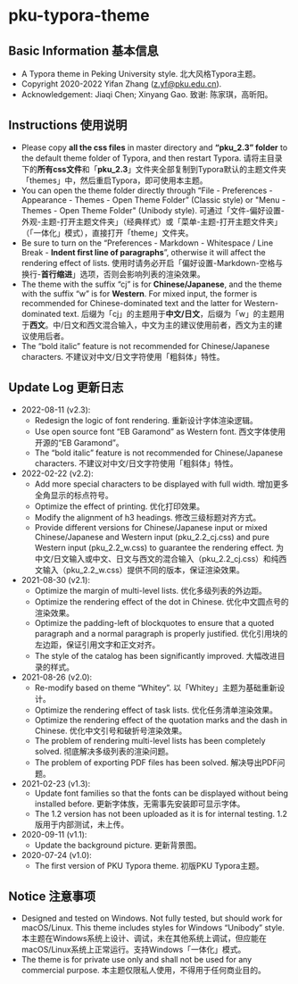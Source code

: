 # pku-typora-theme

## Basic Information 基本信息

* A Typora theme in Peking University style. 北大风格Typora主题。
* Copyright 2020-2022 Yifan Zhang (z.yf@pku.edu.cn).
* Acknowledgement: Jiaqi Chen; Xinyang Gao. 致谢: 陈家琪，高昕阳。

## Instructions 使用说明

* Please copy **all the css files** in master directory and **“pku_2.3” folder** to the default theme folder of Typora, and then restart Typora. 请将主目录下的**所有css文件**和「**pku_2.3**」文件夹全部复制到Typora默认的主题文件夹「themes」中，然后重启Typora，即可使用本主题。
* You can open the theme folder directly through “File - Preferences - Appearance - Themes - Open Theme Folder” (Classic style) or "Menu - Themes - Open Theme Folder" (Unibody style). 可通过「文件-偏好设置-外观-主题-打开主题文件夹」（经典样式）或「菜单-主题-打开主题文件夹」（「一体化」模式），直接打开「theme」文件夹。
* Be sure to turn on the “Preferences - Markdown - Whitespace / Line Break - **Indent first line of paragraphs**”, otherwise it will affect the rendering effect of lists. 使用时请务必开启「偏好设置-Markdown-空格与换行-**首行缩进**」选项，否则会影响列表的渲染效果。
* The theme with the suffix “cj” is for **Chinese/Japanese**, and the theme with the suffix “w” is for **Western**. For mixed input, the former is recommended for Chinese-dominated text and the latter for Western-dominated text. 后缀为「cj」的主题用于**中文/日文**，后缀为「w」的主题用于**西文**。中/日文和西文混合输入，中文为主的建议使用前者，西文为主的建议使用后者。
* The “bold italic” feature is not recommended for Chinese/Japanese characters. 不建议对中文/日文字符使用「粗斜体」特性。

## Update Log 更新日志

* 2022-08-11 (v2.3):
  * Redesign the logic of font rendering. 重新设计字体渲染逻辑。
  * Use open source font “EB Garamond” as Western font. 西文字体使用开源的“EB Garamond”。
  * The “bold italic” feature is not recommended for Chinese/Japanese characters. 不建议对中文/日文字符使用「粗斜体」特性。
* 2022-02-22 (v2.2):
  * Add more special characters to be displayed with full width. 增加更多全角显示的标点符号。
  * Optimize the effect of printing. 优化打印效果。
  * Modify the alignment of h3 headings. 修改三级标题对齐方式。
  * Provide different versions for Chinese/Japanese input or mixed Chinese/Japanese and Western input (pku_2.2_cj.css) and pure Western input (pku_2.2_w.css) to guarantee the rendering effect. 为中文/日文输入或中文、日文与西文的混合输入（pku_2.2_cj.css）和纯西文输入（pku_2.2_w.css）提供不同的版本，保证渲染效果。
* 2021-08-30 (v2.1):
  * Optimize the margin of multi-level lists. 优化多级列表的外边距。
  * Optimize the rendering effect of the dot in Chinese. 优化中文圆点号的渲染效果。
  * Optimize the padding-left of blockquotes to ensure that a quoted paragraph and a normal paragraph is properly justified. 优化引用块的左边距，保证引用文字和正文对齐。
  * The style of the catalog has been significantly improved. 大幅改进目录的样式。
* 2021-08-26 (v2.0):
  * Re-modify based on theme “Whitey”. 以「Whitey」主题为基础重新设计。
  * Optimize the rendering effect of task lists. 优化任务清单渲染效果。
  * Optimize the rendering effect of the quotation marks and the dash in Chinese. 优化中文引号和破折号渲染效果。
  * The problem of rendering multi-level lists has been completely solved. 彻底解决多级列表的渲染问题。
  * The problem of exporting PDF files has been solved. 解决导出PDF问题。
* 2021-02-23 (v1.3):
  * Update font families so that the fonts can be displayed without being installed before. 更新字体族，无需事先安装即可显示字体。
  * The 1.2 version has not been uploaded as it is for internal testing. 1.2版用于内部测试，未上传。
* 2020-09-11 (v1.1):
  * Update the background picture. 更新背景图。
* 2020-07-24 (v1.0):
  * The first version of PKU Typora theme. 初版PKU Typora主题。

## Notice 注意事项

* Designed and tested on Windows. Not fully tested, but should work for macOS/Linux. This theme includes styles for Windows “Unibody” style. 本主题在Windows系统上设计、调试，未在其他系统上调试，但应能在macOS/Linux系统上正常运行。支持Windows「一体化」模式。
* The theme is for private use only and shall not be used for any commercial purpose. 本主题仅限私人使用，不得用于任何商业目的。
